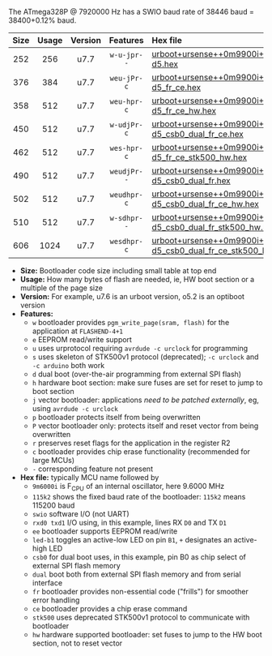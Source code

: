 The ATmega328P @ 7920000 Hz has a SWIO baud rate of 38446 baud = 38400+0.12% baud.

|Size|Usage|Version|Features|Hex file|
|:-:|:-:|:-:|:-:|:--|
|252|256|u7.7|`w-u-jpr--`|[urboot+ursense++0m9900i++++4k8_swio_rxd0_txd1_led-d5.hex](https://raw.githubusercontent.com/stefanrueger/urboot.hex/main/boards/ursense/internal_oscillator/fint++0m9900_Hz/br++++4k8_bps/urboot+ursense++0m9900i++++4k8_swio_rxd0_txd1_led-d5.hex)|
|376|384|u7.7|`weu-jPr-c`|[urboot+ursense++0m9900i++++4k8_swio_rxd0_txd1_ee_led-d5_fr_ce.hex](https://raw.githubusercontent.com/stefanrueger/urboot.hex/main/boards/ursense/internal_oscillator/fint++0m9900_Hz/br++++4k8_bps/urboot+ursense++0m9900i++++4k8_swio_rxd0_txd1_ee_led-d5_fr_ce.hex)|
|358|512|u7.7|`weu-hpr-c`|[urboot+ursense++0m9900i++++4k8_swio_rxd0_txd1_ee_led-d5_fr_ce_hw.hex](https://raw.githubusercontent.com/stefanrueger/urboot.hex/main/boards/ursense/internal_oscillator/fint++0m9900_Hz/br++++4k8_bps/urboot+ursense++0m9900i++++4k8_swio_rxd0_txd1_ee_led-d5_fr_ce_hw.hex)|
|450|512|u7.7|`w-udjPr-c`|[urboot+ursense++0m9900i++++4k8_swio_rxd0_txd1_led-d5_csb0_dual_fr_ce.hex](https://raw.githubusercontent.com/stefanrueger/urboot.hex/main/boards/ursense/internal_oscillator/fint++0m9900_Hz/br++++4k8_bps/urboot+ursense++0m9900i++++4k8_swio_rxd0_txd1_led-d5_csb0_dual_fr_ce.hex)|
|462|512|u7.7|`wes-hpr-c`|[urboot+ursense++0m9900i++++4k8_swio_rxd0_txd1_ee_led-d5_fr_ce_stk500_hw.hex](https://raw.githubusercontent.com/stefanrueger/urboot.hex/main/boards/ursense/internal_oscillator/fint++0m9900_Hz/br++++4k8_bps/urboot+ursense++0m9900i++++4k8_swio_rxd0_txd1_ee_led-d5_fr_ce_stk500_hw.hex)|
|490|512|u7.7|`weudjPr--`|[urboot+ursense++0m9900i++++4k8_swio_rxd0_txd1_ee_led-d5_csb0_dual_fr.hex](https://raw.githubusercontent.com/stefanrueger/urboot.hex/main/boards/ursense/internal_oscillator/fint++0m9900_Hz/br++++4k8_bps/urboot+ursense++0m9900i++++4k8_swio_rxd0_txd1_ee_led-d5_csb0_dual_fr.hex)|
|502|512|u7.7|`weudhpr-c`|[urboot+ursense++0m9900i++++4k8_swio_rxd0_txd1_ee_led-d5_csb0_dual_fr_ce_hw.hex](https://raw.githubusercontent.com/stefanrueger/urboot.hex/main/boards/ursense/internal_oscillator/fint++0m9900_Hz/br++++4k8_bps/urboot+ursense++0m9900i++++4k8_swio_rxd0_txd1_ee_led-d5_csb0_dual_fr_ce_hw.hex)|
|510|512|u7.7|`w-sdhpr--`|[urboot+ursense++0m9900i++++4k8_swio_rxd0_txd1_led-d5_csb0_dual_fr_stk500_hw.hex](https://raw.githubusercontent.com/stefanrueger/urboot.hex/main/boards/ursense/internal_oscillator/fint++0m9900_Hz/br++++4k8_bps/urboot+ursense++0m9900i++++4k8_swio_rxd0_txd1_led-d5_csb0_dual_fr_stk500_hw.hex)|
|606|1024|u7.7|`wesdhpr-c`|[urboot+ursense++0m9900i++++4k8_swio_rxd0_txd1_ee_led-d5_csb0_dual_fr_ce_stk500_hw.hex](https://raw.githubusercontent.com/stefanrueger/urboot.hex/main/boards/ursense/internal_oscillator/fint++0m9900_Hz/br++++4k8_bps/urboot+ursense++0m9900i++++4k8_swio_rxd0_txd1_ee_led-d5_csb0_dual_fr_ce_stk500_hw.hex)|

- **Size:** Bootloader code size including small table at top end
- **Usage:** How many bytes of flash are needed, ie, HW boot section or a multiple of the page size
- **Version:** For example, u7.6 is an urboot version, o5.2 is an optiboot version
- **Features:**
  + `w` bootloader provides `pgm_write_page(sram, flash)` for the application at `FLASHEND-4+1`
  + `e` EEPROM read/write support
  + `u` uses urprotocol requiring `avrdude -c urclock` for programming
  + `s` uses skeleton of STK500v1 protocol (deprecated); `-c urclock` and `-c arduino` both work
  + `d` dual boot (over-the-air programming from external SPI flash)
  + `h` hardware boot section: make sure fuses are set for reset to jump to boot section
  + `j` vector bootloader: applications *need to be patched externally*, eg, using `avrdude -c urclock`
  + `p` bootloader protects itself from being overwritten
  + `P` vector bootloader only: protects itself and reset vector from being overwritten
  + `r` preserves reset flags for the application in the register R2
  + `c` bootloader provides chip erase functionality (recommended for large MCUs)
  + `-` corresponding feature not present
- **Hex file:** typically MCU name followed by
  + `9m6000i` is F<sub>CPU</sub> of an internal oscillator, here 9.6000 MHz
  + `115k2` shows the fixed baud rate of the bootloader: `115k2` means 115200 baud
  + `swio` software I/O (not UART)
  + `rxd0 txd1` I/O using, in this example, lines RX `D0` and TX `D1`
  + `ee` bootloader supports EEPROM read/write
  + `led-b1` toggles an active-low LED on pin `B1`, `+` designates an active-high LED
  + `csb0` for dual boot uses, in this example, pin B0 as chip select of external SPI flash memory
  + `dual` boot both from external SPI flash memory and from serial interface
  + `fr` bootloader provides non-essential code ("frills") for smoother error handling
  + `ce` bootloader provides a chip erase command
  + `stk500` uses deprecated STK500v1 protocol to communicate with bootloader
  + `hw` hardware supported bootloader: set fuses to jump to the HW boot section, not to reset vector

